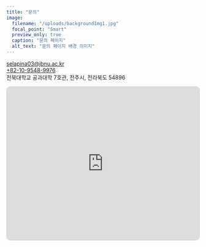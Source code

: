 ```yaml
---
title: "문의"
image:
  filename: "/uploads/backgroundImg1.jpg"
  focal_point: "Smart"
  preview_only: true
  caption: "문의 페이지"
  alt_text: "문의 페이지 배경 이미지"
---
```


<style>
body {
  background-image: url('/uploads/backgroundImg1.jpg');
  background-size: cover;
  background-position: center;
  background-repeat: no-repeat;
  background-attachment: fixed;
}
</style>

<i class="fas fa-envelope"></i> [selapina03@jbnu.ac.kr](mailto:selapina03@jbnu.ac.kr)  
<i class="fas fa-phone"></i> [+82-10-9548-9976](tel:+821095489976)  
<i class="fas fa-map-marker-alt"></i> 전북대학교 공과대학 7호관, 전주시, 전라북도 54896  


<iframe 
  src="https://www.openstreetmap.org/export/embed.html?bbox=127.13403046131135%2C35.845188942490246%2C127.1349933743477%2C35.84701090498632&amp;layer=mapnik&amp;marker=35.84609992897033%2C127.13451191782951"
  title="전북대학교 공과대학 7호관"
  style="border:1px solid #ccc; width:100%; height:400px; border-radius: 10px;" 
  allowfullscreen 
  loading="lazy">
</iframe>